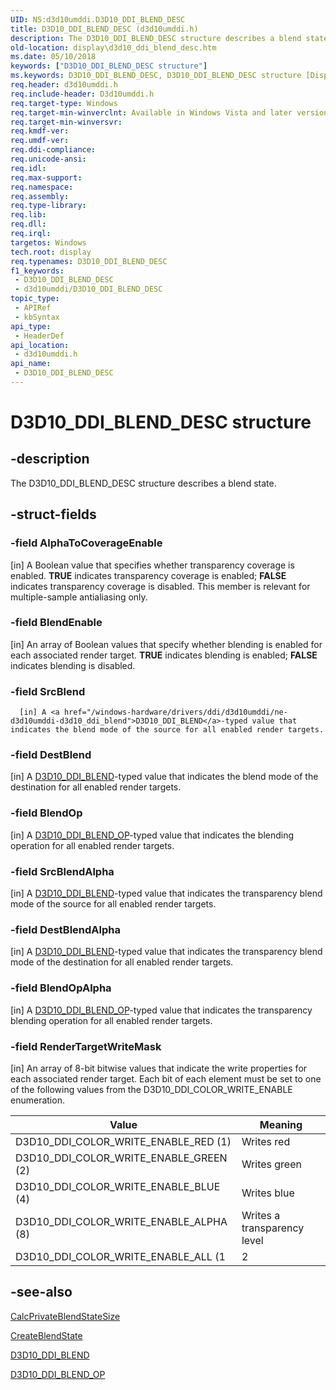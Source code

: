 ```yaml
---
UID: NS:d3d10umddi.D3D10_DDI_BLEND_DESC
title: D3D10_DDI_BLEND_DESC (d3d10umddi.h)
description: The D3D10_DDI_BLEND_DESC structure describes a blend state.
old-location: display\d3d10_ddi_blend_desc.htm
ms.date: 05/10/2018
keywords: ["D3D10_DDI_BLEND_DESC structure"]
ms.keywords: D3D10_DDI_BLEND_DESC, D3D10_DDI_BLEND_DESC structure [Display Devices], UMDisplayDriver_Dx10param_Structs_8dd04d52-105b-4cc3-be87-5900625dcd6d.xml, d3d10umddi/D3D10_DDI_BLEND_DESC, display.d3d10_ddi_blend_desc
req.header: d3d10umddi.h
req.include-header: D3d10umddi.h
req.target-type: Windows
req.target-min-winverclnt: Available in Windows Vista and later versions of the Windows operating systems.
req.target-min-winversvr: 
req.kmdf-ver: 
req.umdf-ver: 
req.ddi-compliance: 
req.unicode-ansi: 
req.idl: 
req.max-support: 
req.namespace: 
req.assembly: 
req.type-library: 
req.lib: 
req.dll: 
req.irql: 
targetos: Windows
tech.root: display
req.typenames: D3D10_DDI_BLEND_DESC
f1_keywords:
 - D3D10_DDI_BLEND_DESC
 - d3d10umddi/D3D10_DDI_BLEND_DESC
topic_type:
 - APIRef
 - kbSyntax
api_type:
 - HeaderDef
api_location:
 - d3d10umddi.h
api_name:
 - D3D10_DDI_BLEND_DESC
---
```


# D3D10_DDI_BLEND_DESC structure


## -description

The D3D10_DDI_BLEND_DESC structure describes a blend state.

## -struct-fields

### -field AlphaToCoverageEnable

[in] A Boolean value that specifies whether transparency coverage is enabled. <b>TRUE</b> indicates transparency coverage is enabled; <b>FALSE</b> indicates transparency coverage is disabled. This member is relevant for multiple-sample antialiasing only.

### -field BlendEnable

[in] An array of Boolean values that specify whether blending is enabled for each associated render target. <b>TRUE</b> indicates blending is enabled; <b>FALSE</b> indicates blending is disabled.

### -field SrcBlend

      [in] A <a href="/windows-hardware/drivers/ddi/d3d10umddi/ne-d3d10umddi-d3d10_ddi_blend">D3D10_DDI_BLEND</a>-typed value that indicates the blend mode of the source for all enabled render targets.

### -field DestBlend

[in] A <a href="/windows-hardware/drivers/ddi/d3d10umddi/ne-d3d10umddi-d3d10_ddi_blend">D3D10_DDI_BLEND</a>-typed value that indicates the blend mode of the destination for all enabled render targets.

### -field BlendOp

[in] A <a href="/windows-hardware/drivers/ddi/d3d10umddi/ne-d3d10umddi-d3d10_ddi_blend_op">D3D10_DDI_BLEND_OP</a>-typed value that indicates the blending operation for all enabled render targets.

### -field SrcBlendAlpha

[in] A <a href="/windows-hardware/drivers/ddi/d3d10umddi/ne-d3d10umddi-d3d10_ddi_blend">D3D10_DDI_BLEND</a>-typed value that indicates the transparency blend mode of the source for all enabled render targets.

### -field DestBlendAlpha

[in] A <a href="/windows-hardware/drivers/ddi/d3d10umddi/ne-d3d10umddi-d3d10_ddi_blend">D3D10_DDI_BLEND</a>-typed value that indicates the transparency blend mode of the destination for all enabled render targets.

### -field BlendOpAlpha

[in] A <a href="/windows-hardware/drivers/ddi/d3d10umddi/ne-d3d10umddi-d3d10_ddi_blend_op">D3D10_DDI_BLEND_OP</a>-typed value that indicates the transparency blending operation for all enabled render targets.

### -field RenderTargetWriteMask

[in] An array of 8-bit bitwise values that indicate the write properties for each associated render target. Each bit of each element must be set to one of the following values from the D3D10_DDI_COLOR_WRITE_ENABLE enumeration.

|Value|Meaning|
|--- |--- |
|D3D10_DDI_COLOR_WRITE_ENABLE_RED (1)|Writes red|
|D3D10_DDI_COLOR_WRITE_ENABLE_GREEN (2)|Writes green|
|D3D10_DDI_COLOR_WRITE_ENABLE_BLUE (4)|Writes blue|
|D3D10_DDI_COLOR_WRITE_ENABLE_ALPHA (8)|Writes a transparency level|
|D3D10_DDI_COLOR_WRITE_ENABLE_ALL (1 | 2 | 4 | 8)|Writes red, green, blue, and a transparency level|

## -see-also

<a href="/windows-hardware/drivers/ddi/d3d10umddi/nc-d3d10umddi-pfnd3d10ddi_calcprivateblendstatesize">CalcPrivateBlendStateSize</a>



<a href="/windows-hardware/drivers/ddi/d3d10umddi/nc-d3d10umddi-pfnd3d10ddi_createblendstate">CreateBlendState</a>



<a href="/windows-hardware/drivers/ddi/d3d10umddi/ne-d3d10umddi-d3d10_ddi_blend">D3D10_DDI_BLEND</a>



<a href="/windows-hardware/drivers/ddi/d3d10umddi/ne-d3d10umddi-d3d10_ddi_blend_op">D3D10_DDI_BLEND_OP</a>
